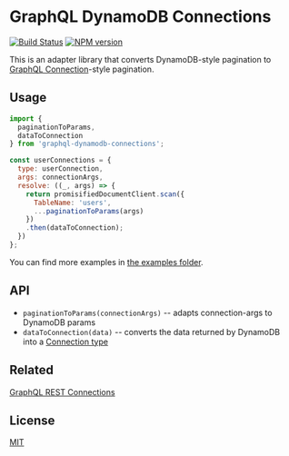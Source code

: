 # GraphQL DynamoDB Connections
[![Build Status](https://secure.travis-ci.org/dowjones/graphql-dynamodb-connections.png)](http://travis-ci.org/dowjones/graphql-dynamodb-connections) [![NPM version](https://badge.fury.io/js/graphql-dynamodb-connections.svg)](http://badge.fury.io/js/graphql-dynamodb-connections)

This is an adapter library that converts DynamoDB-style pagination to
[GraphQL Connection](https://facebook.github.io/relay/graphql/connections.htm)-style pagination.


## Usage

```js
import {
  paginationToParams,
  dataToConnection
} from 'graphql-dynamodb-connections';

const userConnections = {
  type: userConnection,
  args: connectionArgs,
  resolve: ((_, args) => {
    return promisifiedDocumentClient.scan({
      TableName: 'users',
      ...paginationToParams(args)
    })
    .then(dataToConnection);
  })
};
```

You can find more examples in [the examples folder](/examples).


## API

  - `paginationToParams(connectionArgs)` -- adapts connection-args to DynamoDB params
  - `dataToConnection(data)` -- converts the data returned by DynamoDB into a [Connection type](https://facebook.github.io/relay/graphql/connections.htm#sec-Connection-Types)


## Related

[GraphQL REST Connections](https://github.com/dowjones/graphql-rest-connections)


## License

[MIT](/LICENSE)
